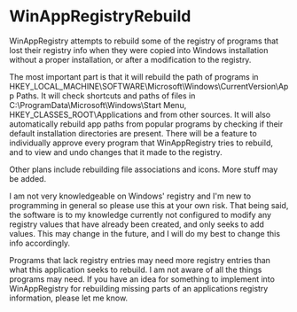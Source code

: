 # WinAppRegistryRebuild
WinAppRegistry attempts to rebuild some of the registry of programs that lost their registry info when they were copied into Windows installation without a proper installation, or after a modification to the registry.

The most important part is that it will rebuild the path of programs in HKEY_LOCAL_MACHINE\SOFTWARE\Microsoft\Windows\CurrentVersion\App Paths. It will check shortcuts and paths of files in C:\ProgramData\Microsoft\Windows\Start Menu, HKEY_CLASSES_ROOT\Applications and from other sources. It will also automatically rebuild app paths from popular programs by checking if their default installation directories are present. There will be a feature to individually approve every program that WinAppRegistry tries to rebuild, and to view and undo changes that it made to the registry.

Other plans include rebuilding file associations and icons. More stuff may be added.

I am not very knowledgeable on Windows' registry and I'm new to programming in general so please use this at your own risk. That being said, the software is to my knowledge currently not configured to modify any registry values that have already been created, and only seeks to add values. This may change in the future, and I will do my best to change this info accordingly.

Programs that lack registry entries may need more registry entries than what this application seeks to rebuild. I am not aware of all the things programs may need. If you have an idea for something to implement into WinAppRegistry for rebuilding missing parts of an applications registry information, please let me know.
